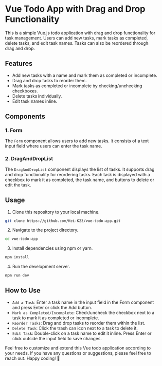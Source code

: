 # Vue Todo App with Drag and Drop Functionality

This is a simple Vue.js todo application with drag and drop functionality for task management. Users can add new tasks, mark tasks as completed, delete tasks, and edit task names. Tasks can also be reordered through drag and drop.

## Features

- Add new tasks with a name and mark them as completed or incomplete.
- Drag and drop tasks to reorder them.
- Mark tasks as completed or incomplete by checking/unchecking checkboxes.
- Delete tasks individually.
- Edit task names inline.

## Components

### 1. **Form**

The `Form` component allows users to add new tasks. It consists of a text input field where users can enter the task name.

### 2. **DragAndDropList**

The `DragAndDropList` component displays the list of tasks. It supports drag and drop functionality for reordering tasks. Each task is displayed with a checkbox to mark it as completed, the task name, and buttons to delete or edit the task.

## Usage

1. Clone this repository to your local machine.

```bash
git clone https://github.com/Kei-K23/vue-todo-app.git
```

2. Navigate to the project directory.

```bash
cd vue-todo-app
```

3. Install dependencies using npm or yarn.

```bash
npm install
```

4. Run the development server.

```bash
npm run dev
```

## How to Use

- `Add a Task`: Enter a task name in the input field in the Form component and press Enter or click the Add button.
- `Mark as Completed/Incomplete`: Check/uncheck the checkbox next to a task to mark it as completed or incomplete.
- `Reorder Tasks`: Drag and drop tasks to reorder them within the list.
- `Delete Task`: Click the trash can icon next to a task to delete it.
- `Edit Task`: Double-click on a task name to edit it inline. Press Enter or click outside the input field to save changes.

Feel free to customize and extend this Vue todo application according to your needs. If you have any questions or suggestions, please feel free to reach out. Happy coding! 🚀
